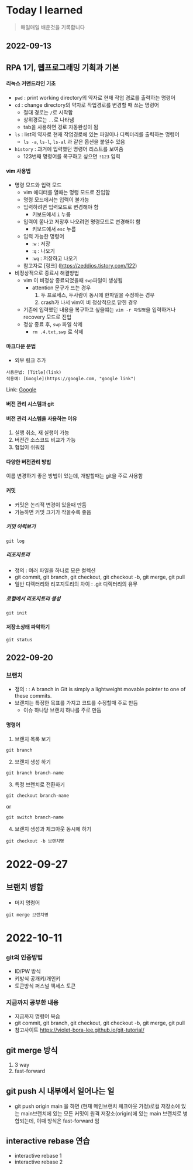 # Today I learned

> 매일매일 배운것을 기록합니다

## 2022-09-13

## RPA 1기, 웹프로그래밍 기획과 기본

#### 리눅스 커맨드라인 기초

- `pwd` : print working directory의 약자로 현재 작업 경로를 출력하는 명령어
- `cd` : change directory의 약자로 작업경로를 변경할 때 쓰는 명령어
  - 절대 경로는 `/`로 시작함
  - 상위경로는 `..`로 나타냄
  - tab을 사용하면 경로 자동완성이 됨
- `ls` : list의 약자로 현재 작업경로에 있는 파일이나 디렉터리를 출력하는 명령어
  - `ls -a`, `ls-l`, `ls-al` 과 같은 옵션을 붙일수 있음
- `history` : 과거에 입력했던 명령어 리스트를 보여줌
  - 123번째 명령어를 복구하고 싶으면 `!123` 입력

#### vim 사용법

- 명령 모드와 입력 모드
  - vim 에디터를 열때는 명령 모드로 진입함
  - 명령 모드에서는 입력이 불가능
  - 입력하려면 입력모드로 변경해야 함
    - 키보드에서 `i` 누름
  - 입력이 꿑나고 저장후 나오려면 명령모드로 변경해야 함
    - 키보드에서 `esc` 누름
  - 입력 가능한 명령어
    - :`w` : 저장
    - :`q` : 나오기
    - :`wq` : 저장하고 나오기
  - 참고자료 [링크] (https://zeddios.tistory.com/122)
- 비정상적으로 종료시 해결방법
  - vim 이 비정상 종료되었을때 `swp`파일이 생성됨
    - attention 문구가 뜨는 경우
      1. 두 프로세스, 두사람이 동시에 한파일을 수정하는 경우
      2. crash가 나서 vim이 비 정상적으로 닫힌 경우
  - 기존에 입력했던 내용을 복구하고 싶을떄는 `vim -r 파일명`을 입력하거나 recovery 모드로 진입
  - 정상 종료 후, `swp` 파일 삭제
    - `rm .4.txt,swp` 로 삭제

#### 마크다운 문법

- 외부 링크 추가

```
사용문법: [Title](link)
적용예: [Google](https://google.com, "google link")
```

Link: [Google](https://google.com, "google link")

#### 버전 관리 시스템과 git

#### 버전 관리 시스템을 사용하는 이유

1. 실행 취소, 재 실행이 가능
2. 버전간 소스코드 비교가 가능
3. 협업이 쉬워짐

#### 다양한 버전관리 방법

이름 변경하기 좋은 방법이 있는데, 개발할때는 git을 주로 사용함

#### 커밋

- 커밋은 논리적 변경이 있을때 만듬
- 가능하면 커밋 크기가 작을수록 좋음

##### 커밋 이력보기

```
git log
```

##### 리포지토리

- 정의 : 여러 파일을 하나로 모은 컬렉션
- git commit, git branch, git checkout, git checkout -b, git merge, git pull
- 일반 디렉터리와 리포지토리의 차이 : .git 디렉터리의 유무

##### 로컬에서 리포지토리 생성

```
git init
```

#### 저장소상태 파악하기

```
git status
```

## 2022-09-20

### 브랜치

- 정의 : : A branch in Git is simply a lightweight movable pointer to one of these commits.
- 브랜치는 특정한 목표를 가지고 코드를 수정할때 주로 만듬
  - 이슈 하나당 브랜치 하나를 주로 만듬

#### 명령어

1. 브랜치 목록 보기

```
git branch
```

2. 브랜치 생성 하기

```
git branch branch-name
```

3. 특정 브랜치로 전환하기

```
git checkout branch-name
```

or

```
git switch branch-name
```

4. 브랜치 생성과 체크아웃 동시에 하기

```
git checkout -b 브랜치명
```

# 2022-09-27

## 브랜치 병합

- 머지 명령어

```
git merge 브랜치명
```

# 2022-10-11

### git의 인증방법

- ID/PW 방식
- 키방식 공개키/개인키
- 토큰방식 퍼스널 액세스 토큰

### 지금까지 공부한 내용

- 지금까지 명령어 복습
- git commit, git branch, git checkout, git checkout -b, git merge, git pull
- 참고사이트 https://violet-bora-lee.github.io/git-tutorial/

## git merge 방식

1. 3 way
2. fast-forward

## git push 시 내부에서 일어나는 일

- git push origin main 을 하면 (현재 메인브랜치 체크아웃 가정)로컬 저장소에 있는 main브랜치에 있는 모든 커밋이 원격 저장소(origin)에 있는 main 브랜치로 병합되는데, 이때 방식은 fast-forward 임

## interactive rebase 연습

- interactive rebase 1
- interactive rebase 2
